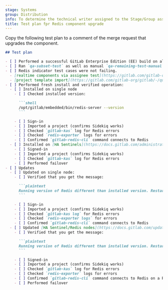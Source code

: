```yaml
---
stage: Systems
group: Distribution
info: To determine the technical writer assigned to the Stage/Group associated with this page, see https://handbook.gitlab.com/handbook/product/ux/technical-writing/#assignments
title: Test plan fpr Redis component upgrade
---
```


Copy the following test plan to a comment of the merge request that upgrades the component.

````markdown
## Test plan

- [ ] Performed a successful GitLab Enterprise Edition (EE) build on all supported platforms (include `build-package-on-all-os` job).
- [ ] Ran `qa-subset-test` as well as manual `qa-remaining-test-manual` CI/CD test job for both GitLab Enterprise Edition and GitLab Community Edition.
- [ ] Redis indicator test cases were not failing.
  - [realtime components via assignee test](https://gitlab.com/gitlab-org/gitlab/-/quality/test_cases/347941)
  - [project template import](https://gitlab.com/gitlab-org/gitlab/-/quality/test_cases/347932)
- [ ] Performed fresh install and verified operation:
  - [ ] Installed on single node
    - [ ] Checked installed version:

      ```shell
      /opt/gitlab/embedded/bin/redis-server --version
      ```

    - [ ] Sign-in
    - [ ] Imported a project (confirms Sidekiq works)
    - [ ] Checked `gitlab-kas` log for Redis errors
    - [ ] Checked `redis-exporter` logs for errors
    - [ ] Confirmed `gitlab-redis-cli` command connects to Redis
  - [ ] Installed on [HA Sentinels](https://docs.gitlab.com/administration/redis/replication_and_failover/)
    - [ ] Signed-in
    - [ ] Imported a project (confirms Sidekiq works)
    - [ ] Checked `gitlab-kas` log for Redis errors
    - [ ] Performed failover
- [ ] Updates
  - [ ] Updated on single node:
    - [ ] Verified that you get the message:

      ```plaintext
      Running version of Redis different than installed version. Restart redis"
      ```

    - [ ] Sign-in
    - [ ] Imported a project (confirms Sidekiq works)
    - [ ] Checked `gitlab-kas log` for Redis errors
    - [ ] Checked `redis-exporter logs` for errors
    - [ ] Confirmed `gitlab-redis-cli` command connects to Redis
  - [ ] Updated [HA Sentinel/Redis nodes](https://docs.gitlab.com/update/zero_downtime/#redis-ha-using-sentinel)
    - [ ] Verified that you get the message:

      ```plaintext
      Running version of Redis different than installed version. Restart redis"
      ```

    - [ ] Signed-in
    - [ ] Imported a project (confirms Sidekiq works)
    - [ ] Checked `gitlab-kas` log for Redis errors
    - [ ] Checked `redis-exporter` logs for errors
    - [ ] Confirmed `gitlab-redis-cli` command connects to Redis on a Redis node
    - [ ] Performed failover
````
